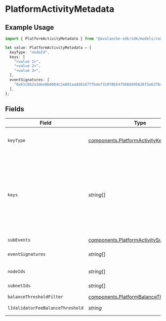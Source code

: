 # PlatformActivityMetadata

## Example Usage

```typescript
import { PlatformActivityMetadata } from "@avalanche-sdk/sdk/models/components";

let value: PlatformActivityMetadata = {
  keyType: "nodeId",
  keys: [
    "<value 1>",
    "<value 2>",
    "<value 3>",
  ],
  eventSignatures: [
    "0x61cbb2a3dee0b6064c2e681aadd61677fb4ef319f0b547508d495626f5a62f64",
  ],
};
```

## Fields

| Field                                                                                                                                                                                                                                   | Type                                                                                                                                                                                                                                    | Required                                                                                                                                                                                                                                | Description                                                                                                                                                                                                                             | Example                                                                                                                                                                                                                                 |
| --------------------------------------------------------------------------------------------------------------------------------------------------------------------------------------------------------------------------------------- | --------------------------------------------------------------------------------------------------------------------------------------------------------------------------------------------------------------------------------------- | --------------------------------------------------------------------------------------------------------------------------------------------------------------------------------------------------------------------------------------- | --------------------------------------------------------------------------------------------------------------------------------------------------------------------------------------------------------------------------------------- | --------------------------------------------------------------------------------------------------------------------------------------------------------------------------------------------------------------------------------------- |
| `keyType`                                                                                                                                                                                                                               | [components.PlatformActivityKeyType](../../models/components/platformactivitykeytype.md)                                                                                                                                                | :heavy_check_mark:                                                                                                                                                                                                                      | The type of key for platform activity depending on the event type                                                                                                                                                                       |                                                                                                                                                                                                                                         |
| `keys`                                                                                                                                                                                                                                  | *string*[]                                                                                                                                                                                                                              | :heavy_check_mark:                                                                                                                                                                                                                      | Array of keys like addresses, NodeID or SubnetID corresponding to the keyType being monitored. For PlatformAddressActivity event, an array of multiple addresses can be provided. ValidatorActivity event will only accept a single key |                                                                                                                                                                                                                                         |
| `subEvents`                                                                                                                                                                                                                             | [components.PlatformActivitySubEvents](../../models/components/platformactivitysubevents.md)                                                                                                                                            | :heavy_minus_sign:                                                                                                                                                                                                                      | Sub-events to monitor                                                                                                                                                                                                                   |                                                                                                                                                                                                                                         |
| `eventSignatures`                                                                                                                                                                                                                       | *string*[]                                                                                                                                                                                                                              | :heavy_minus_sign:                                                                                                                                                                                                                      | Array of hexadecimal strings of the event signatures.                                                                                                                                                                                   | [<br/>"0x61cbb2a3dee0b6064c2e681aadd61677fb4ef319f0b547508d495626f5a62f64"<br/>]                                                                                                                                                        |
| `nodeIds`                                                                                                                                                                                                                               | *string*[]                                                                                                                                                                                                                              | :heavy_minus_sign:                                                                                                                                                                                                                      | Array of node IDs to filter the events                                                                                                                                                                                                  |                                                                                                                                                                                                                                         |
| `subnetIds`                                                                                                                                                                                                                             | *string*[]                                                                                                                                                                                                                              | :heavy_minus_sign:                                                                                                                                                                                                                      | Array of subnet IDs to filter the events                                                                                                                                                                                                |                                                                                                                                                                                                                                         |
| `balanceThresholdFilter`                                                                                                                                                                                                                | [components.PlatformBalanceThresholdFilter](../../models/components/platformbalancethresholdfilter.md)                                                                                                                                  | :heavy_minus_sign:                                                                                                                                                                                                                      | Balance threshold filter                                                                                                                                                                                                                |                                                                                                                                                                                                                                         |
| `l1ValidatorFeeBalanceThreshold`                                                                                                                                                                                                        | *string*                                                                                                                                                                                                                                | :heavy_minus_sign:                                                                                                                                                                                                                      | L1 validator fee balance threshold in nAVAX                                                                                                                                                                                             |                                                                                                                                                                                                                                         |
